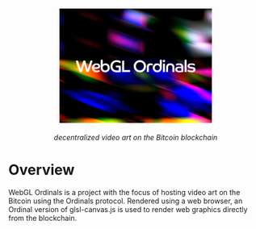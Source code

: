<h3 align="center">
  <img height="60%" width="60%" src="https://github.com/cskonopka/WebGL-Ordinals/blob/main/webglo.png?raw=true"/>
</h3>

<p align="center"><em>decentralized video art on the Bitcoin blockchain</em></p>

# Overview
WebGL Ordinals is a project with the focus of hosting video art on the Bitcoin using the Ordinals protocol. Rendered using a web browser, an Ordinal version of glsl-canvas.js is used to render web graphics directly from the blockchain.

